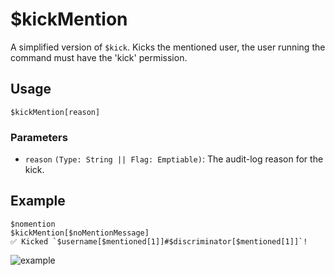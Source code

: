 # $kickMention
A simplified version of `$kick`. Kicks the mentioned user, the user running the command must have the 'kick' permission.

## Usage
```
$kickMention[reason]
```

### Parameters
- `reason` `(Type: String || Flag: Emptiable)`: The audit-log reason for the kick.

## Example
```
$nomention
$kickMention[$noMentionMessage]
✅ Kicked `$username[$mentioned[1]]#$discriminator[$mentioned[1]]`!
```

![example](https://user-images.githubusercontent.com/69215413/123518897-0f882e00-d676-11eb-9c32-4ee9bddd787d.png)
